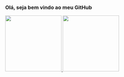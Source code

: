 ### Olá, seja bem vindo ao meu GitHub

<div>
<a href="https://github.com/LAmentt">
<img loading="lazy" height="180em" src="https://github-readme-stats.vercel.app/api/top-langs/?username=LAmentt&layout=compact&langs_count=7&theme=blue_navy"/>
<img loading="lazy" height="180em" src="https://github-readme-stats.vercel.app/api?username=LAmentt&show_icons=true&theme=blue_navy&include_all_commits=true&count_private=true"/>
</div>




